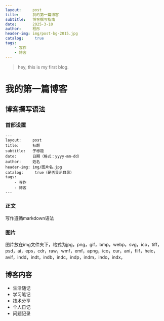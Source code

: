 ```yaml
---
layout:     post
title:      我的第一篇博客
subtitle:   博客撰写指南
date:       2025-3-10
author:     程彤
header-img: img/post-bg-2015.jpg
catalog: 	 true
tags:
    - 写作
    - 博客
---
```

>hey, this is my first blog.
# 我的第一篇博客

## 博客撰写语法

### 首部设置

```
---
layout:     post
title:      标题
subtitle:   子标题
date:       日期（格式：yyyy-mm-dd）
author:     姓名
header-img: img/图片名.jpg
catalog: 	 true（是否显示目录）
tags:
    - 写作
    - 博客
---
```

### 正文
写作遵循markdown语法

### 图片
图片放在img文件夹下，格式为jpg，png，gif，bmp，webp，svg，ico，tiff，psd，ai，eps，cdr，raw，wmf，emf，apng，ico，cur，ani，flif，heic，avif，indd，indt，indb，indc，indp，indm，indo，indx，

## 博客内容

- 生活随记
- 学习笔记
- 技术分享
- 个人日记
- 问题记录
